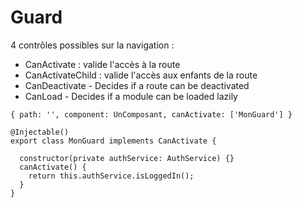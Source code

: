 # Guard
4 contrôles possibles sur la navigation :
- CanActivate : valide l'accès à la route
- CanActivateChild : valide l'accès aux enfants de la route
- CanDeactivate - Decides if a route can be deactivated
- CanLoad - Decides if a module can be loaded lazily

```
{ path: '', component: UnComposant, canActivate: ['MonGuard'] }
```

```
@Injectable()
export class MonGuard implements CanActivate {

  constructor(private authService: AuthService) {}
  canActivate() {
    return this.authService.isLoggedIn();
  }
}
```
